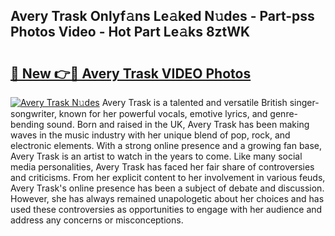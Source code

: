 ## Avery Trask Onlyf𝚊ns Le𝚊ked N𝚞des - Part-pss Photos Video - Hot Part Le𝚊ks 8ztWK

# <h2><a href="http://ac20954.deff.icu/?id=Avery+Trask">🔗 New 👉🔴 Avery Trask VIDEO Photos</a></h2>

[![Avery Trask N𝚞des](https://i.imgur.com/rIISA9y.gif)](http://ac20954.deff.icu/?id=Avery+Trask)
Avery Trask is a talented and versatile British singer-songwriter, known for her powerful vocals, emotive lyrics, and genre-bending sound. Born and raised in the UK, Avery Trask has been making waves in the music industry with her unique blend of pop, rock, and electronic elements. With a strong online presence and a growing fan base, Avery Trask is an artist to watch in the years to come. Like many social media personalities, Avery Trask has faced her fair share of controversies and criticisms. From her explicit content to her involvement in various feuds, Avery Trask's online presence has been a subject of debate and discussion. However, she has always remained unapologetic about her choices and has used these controversies as opportunities to engage with her audience and address any concerns or misconceptions.
